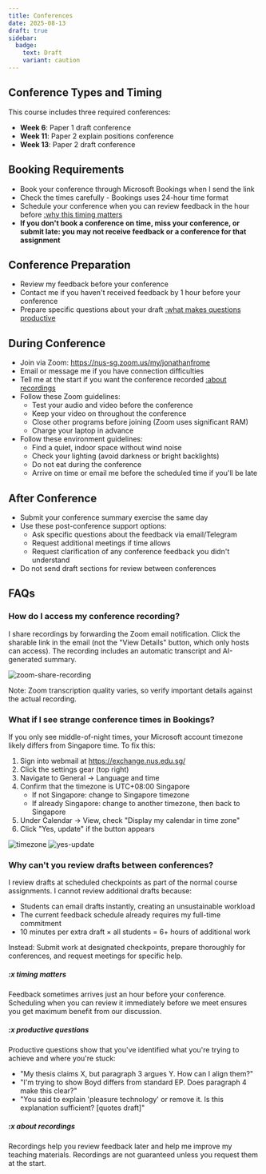 ```yaml
---
title: Conferences
date: 2025-08-13
draft: true
sidebar:
  badge:
    text: Draft
    variant: caution
---
```


## Conference Types and Timing

This course includes three required conferences:

- **Week 6**: Paper 1 draft conference
- **Week 11**: Paper 2 explain positions conference
- **Week 13**: Paper 2 draft conference

## Booking Requirements

- Book your conference through Microsoft Bookings when I send the link
- Check the times carefully - Bookings uses 24-hour time format
- Schedule your conference when you can review feedback in the hour before [:why this timing matters](#x-timing-matters)
- **If you don't book a conference on time, miss your conference, or submit late: you may not receive feedback or a conference for that assignment**

## Conference Preparation

- Review my feedback before your conference
- Contact me if you haven't received feedback by 1 hour before your conference
- Prepare specific questions about your draft [:what makes questions productive](#x-productive-questions)

## During Conference

- Join via Zoom: <https://nus-sg.zoom.us/my/jonathanfrome>
- Email or message me if you have connection difficulties
- Tell me at the start if you want the conference recorded [:about recordings](#x-about-recordings)
- Follow these Zoom guidelines:
    - Test your audio and video before the conference
    - Keep your video on throughout the conference
    - Close other programs before joining (Zoom uses significant RAM)
    - Charge your laptop in advance
- Follow these environment guidelines:
    - Find a quiet, indoor space without wind noise
    - Check your lighting (avoid darkness or bright backlights)
    - Do not eat during the conference
    - Arrive on time or email me before the scheduled time if you'll be late

## After Conference

- Submit your conference summary exercise the same day
- Use these post-conference support options:
    - Ask specific questions about the feedback via email/Telegram
    - Request additional meetings if time allows
    - Request clarification of any conference feedback you didn't understand
- Do not send draft sections for review between conferences

## FAQs

### How do I access my conference recording?

I share recordings by forwarding the Zoom email notification. Click the sharable link in the email (not the "View Details" button, which only hosts can access). The recording includes an automatic transcript and AI-generated summary.

![zoom-share-recording](/images/zoom_share_recording.png)

Note: Zoom transcription quality varies, so verify important details against the actual recording.

### What if I see strange conference times in Bookings?

If you only see middle-of-night times, your Microsoft account timezone likely differs from Singapore time. To fix this:

1. Sign into webmail at https://exchange.nus.edu.sg/
2. Click the settings gear (top right)
3. Navigate to General → Language and time
4. Confirm that the timezone is UTC+08:00 Singapore
   - If not Singapore: change to Singapore timezone
   - If already Singapore: change to another timezone, then back to Singapore
5. Under Calendar → View, check "Display my calendar in time zone"
6. Click "Yes, update" if the button appears

![timezone](/images/timezone.png)
![yes-update](/images/yes-update.png)

### Why can't you review drafts between conferences?

I review drafts at scheduled checkpoints as part of the normal course assignments. I cannot review additional drafts because:

- Students can email drafts instantly, creating an unsustainable workload
- The current feedback schedule already requires my full-time commitment
- 10 minutes per extra draft × all students = 6+ hours of additional work

Instead: Submit work at designated checkpoints, prepare thoroughly for conferences, and request meetings for specific help.

##### :x timing matters

Feedback sometimes arrives just an hour before your conference. Scheduling when you can review it immediately before we meet ensures you get maximum benefit from our discussion.

##### :x productive questions

Productive questions show that you've identified what you're trying to achieve and where you're stuck:

- "My thesis claims X, but paragraph 3 argues Y. How can I align them?"
- "I'm trying to show Boyd differs from standard EP. Does paragraph 4 make this clear?"
- "You said to explain 'pleasure technology' or remove it. Is this explanation sufficient? [quotes draft]"

##### :x about recordings

Recordings help you review feedback later and help me improve my teaching materials. Recordings are not guaranteed unless you request them at the start.

